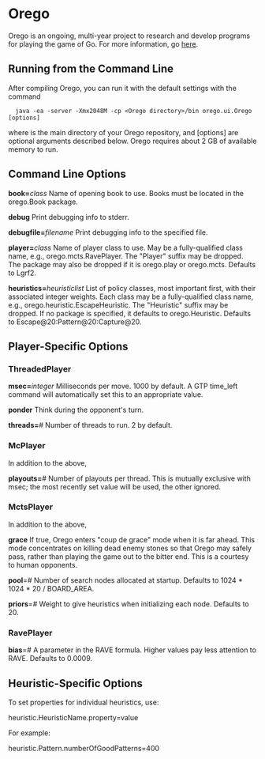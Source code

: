 # Orego

Orego is an ongoing, multi-year project to research and develop programs for playing the game of Go. For more information, go [here](https://sites.google.com/a/lclark.edu/drake/research/orego "Orego").

## Running from the Command Line

After compiling Orego, you can run it with the default settings with the command

      java -ea -server -Xmx2048M -cp <Orego directory>/bin orego.ui.Orego [options]

where <Orego directory> is the main directory of your Orego repository, and [options] are optional arguments described below. Orego requires about 2 GB of available memory to run.

## Command Line Options

<strong>book=</strong><em>class</em>
Name of opening book to use. Books must be located in the orego.Book package.
	
<strong>debug</strong>
Print debugging info to stderr.

<strong>debugfile=</strong><em>filename</em>
Print debugging info to the specified file.

<strong>player=</strong><em>class</em>
Name of player class to use. May be a fully-qualified class name, e.g., orego.mcts.RavePlayer. The "Player" suffix may be dropped. The package may also be dropped if it is orego.play or orego.mcts. Defaults to Lgrf2.

<strong>heuristics=</strong><em>heuristiclist</em>
List of policy classes, most important first, with their associated integer weights. Each class may be a fully-qualified class name, e.g., orego.heuristic.EscapeHeuristic. The "Heuristic" suffix may be dropped. If no package is specified, it defaults to orego.Heuristic. Defaults to Escape@20:Pattern@20:Capture@20.

## Player-Specific Options

### ThreadedPlayer

<strong>msec=</strong><em>integer</em>
Milliseconds per move. 1000 by default. A GTP time_left command will automatically set this to an appropriate value.
	
<strong>ponder</strong>
Think during the opponent's turn.
	
<strong>threads=</strong><em>#</em>
Number of threads to run. 2 by default.

### McPlayer

In addition to the above,

<strong>playouts=</strong><em>#</em>
Number of playouts per thread. This is mutually exclusive with msec; the most recently set value will be used, the other ignored.

### MctsPlayer

In addition to the above,

<strong>grace</strong>
If true, Orego enters "coup de grace" mode when it is far ahead. This mode concentrates	on killing dead enemy stones so that Orego may safely pass, rather than playing the game out to the bitter end. This is a courtesy to human opponents.

<strong>pool</strong>=<em>#</em>
Number of search nodes allocated at startup. Defaults to 1024 * 1024 * 20 / BOARD_AREA.

<strong>priors</strong>=<em>#</em>
Weight to give heuristics when initializing each node. Defaults to 20.

### RavePlayer

<strong>bias</strong>=<em>#</em>
A parameter in the RAVE formula. Higher values pay less attention to RAVE. Defaults to 0.0009.

## Heuristic-Specific Options
	
To set properties for individual heuristics, use:

heuristic.HeuristicName.property=value

For example:

heuristic.Pattern.numberOfGoodPatterns=400
